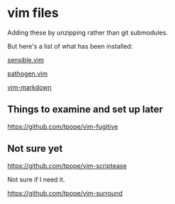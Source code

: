 vim files
=========

Adding these by unzipping rather than git submodules.

But here's a list of what has been installed:

[sensible.vim](https://github.com/tpope/vim-sensible)

[pathogen.vim](https://github.com/tpope/vim-pathogen)

[vim-markdown](https://github.com/plasticboy/vim-markdown)



Things to examine and set up later
----------------------------------

https://github.com/tpope/vim-fugitive


Not sure yet
------------

https://github.com/tpope/vim-scriptease

Not sure if I need it.

https://github.com/tpope/vim-surround

